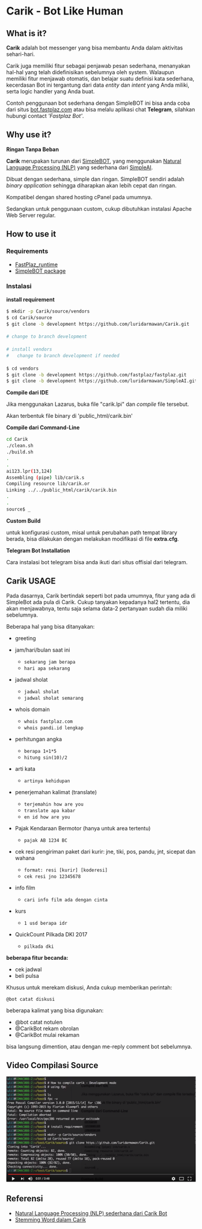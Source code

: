 

# Carik - Bot Like Human

## What is it?

**Carik** adalah bot messenger yang bisa membantu Anda dalam aktivitas sehari-hari.

Carik juga memiliki fitur sebagai penjawab pesan sederhana, menanyakan hal-hal yang telah didefinisikan sebelumnya oleh system.
Walaupun memiliki fitur menjawab otomatis, dan belajar suatu definisi kata sederhana,
kecerdasan Bot ini tergantung dari data *entity* dan *intent* yang Anda miliki, serta logic handler yang Anda buat.

Contoh penggunaan bot sederhana dengan SimpleBOT ini bisa anda coba dari situs [bot.fastplaz.com](http://bot.fastplaz.com) atau bisa melalu aplikasi chat **Telegram**, silahkan hubungi contact *'Fastplaz Bot'*.


## Why use it?

**Ringan Tanpa Beban**

**Carik** merupakan turunan dari [SimpleBOT](https://github.com/luridarmawan/SimpleBOT), yang menggunakan [Natural Language Processing (NLP)](https://github.com/luridarmawan/SimpleAI) yang sederhana dari [SimpleAI](https://github.com/luridarmawan/SimpleAI).

Dibuat dengan sederhana, simple dan ringan. SimpleBOT sendiri adalah _binary application_ sehingga diharapkan akan lebih cepat dan ringan. 

Kompatibel dengan shared hosting cPanel pada umumnya.

Sedangkan untuk penggunaan custom, cukup dibutuhkan instalasi Apache Web Server regular.


## How to use it


### Requirements

- [FastPlaz_runtime](http://www.fastplaz.com/)
- [SimpleBOT package](https://github.com/luridarmawan/SimpleAI/)

### Instalasi

**install requirement**

```bash
$ mkdir -p Carik/source/vendors
$ cd Carik/source
$ git clone -b development https://github.com/luridarmawan/Carik.git

# change to branch development

# install vendors
#   change to branch development if needed

$ cd vendors
$ git clone -b development https://github.com/fastplaz/fastplaz.git
$ git clone -b development https://github.com/luridarmawan/SimpleAI.git


```

**Compile dari IDE**

Jika menggunakan Lazarus, buka file "carik.lpi" dan *compile* file tersebut.

Akan terbentuk file binary di 'public_html/carik.bin'

**Compile dari Command-Line**

```bash
cd Carik
./clean.sh
./build.sh
.
.
ai123.lpr(13,124)
Assembling (pipe) lib/carik.s
Compiling resource lib/carik.or
Linking ../../public_html/carik/carik.bin
.
.
source$ _

```

**Custom Build**

untuk konfigurasi custom, misal untuk perubahan path tempat library berada, bisa dilakukan dengan melakukan modifikasi di file **extra.cfg**.

**Telegram Bot Installation**

Cara instalasi bot telegram bisa anda ikuti dari situs offisial dari telegram.



## Carik USAGE

Pada dasarnya, Carik bertindak seperti bot pada umumnya, fitur yang ada di SimpleBot ada pula di Carik. Cukup tanyakan kepadanya hal2 tertentu, dia akan menjawabnya, tentu saja selama data-2 pertanyaan sudah dia miliki sebelumnya.

Beberapa hal yang bisa ditanyakan:

- greeting
- jam/hari/bulan saat ini
   * ```sekarang jam berapa```
   * ```hari apa sekarang```
- jadwal sholat
   * ```jadwal sholat```
   * ```jadwal sholat semarang```
- whois domain
   * ```whois fastplaz.com```
   * ```whois pandi.id lengkap```
- perhitungan angka
   * ```berapa 1+1*5```
   * ```hitung sin(10)/2```
- arti kata
   * ```artinya kehidupan```
- penerjemahan kalimat (translate)
   * ```terjemahin how are you```
   * ```translate apa kabar```
   * ```en id how are you```
- Pajak Kendaraan Bermotor (hanya untuk area tertentu)
   * ```pajak AB 1234 BC```

- cek resi pengiriman paket dari kurir: jne, tiki, pos, pandu, jnt, sicepat dan wahana
   * ```format: resi [kurir] [koderesi]```
   * ```cek resi jno 12345678```
- info film
   * ```cari info film ada dengan cinta```
- kurs
   * ```1 usd berapa idr```
- QuickCount Pilkada DKI 2017
   * ```pilkada dki```


**beberapa fitur becanda:**

- cek jadwal
- beli pulsa

Khusus untuk merekam diskusi, Anda cukup memberikan perintah:

```
@bot catat diskusi
```
beberapa kalimat yang bisa digunakan:

- @bot catat notulen
- @CarikBot rekam obrolan
- @CarikBot mulai rekaman

bisa langsung dimention, atau dengan me-reply comment bot sebelumnya.

## Video Compilasi Source

[![Video to Compiling Carik](img/compiling.png)](https://www.youtube.com/watch?v=m8n4qijbcGM)

## Referensi

- [Natural Language Processing (NLP) sederhana dari Carik Bot](https://medium.com/@luridarmawan/natural-language-processing-nlp-sederhana-dari-carik-bot-78952b618695)
- [Stemming Word dalam Carik](https://medium.com/@luridarmawan/stemming-word-dalam-carik-da3b802038c8)
